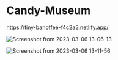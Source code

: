 # Candy-Museum

https://tiny-banoffee-f4c2a3.netlify.app/

![Screenshot from 2023-03-06 13-06-13](https://user-images.githubusercontent.com/42500339/223094572-4d7335ed-ef55-4e44-932f-52412cf5f315.png)

![Screenshot from 2023-03-06 13-11-56](https://user-images.githubusercontent.com/42500339/223094726-507a53bd-745a-4ae4-bd52-b7219c2178db.png)
